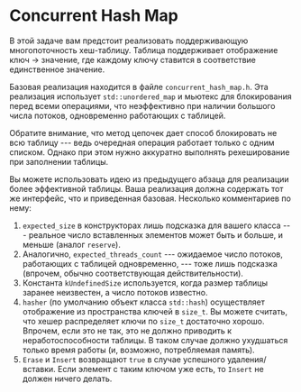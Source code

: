 # Concurrent Hash Map

В этой задаче вам предстоит реализовать поддерживающую многопоточность хеш-таблицу.
Таблица поддерживает отображение ключ -> значение, где каждому ключу ставится в
соответствие единственное значение.

Базовая реализация находится в файле `concurrent_hash_map.h`. Эта реализация использует
`std::unordered_map` и мьютекс для блокирования перед всеми операциями, что неэффективно
при наличии большого числа потоков, одновременно работающих с таблицей.

Обратите внимание, что метод цепочек дает способ блокировать не всю таблицу --- ведь очередная операция
работает только с одним списком. Однако при этом нужно аккуратно выполнять рехеширование при
заполнении таблицы.

Вы можете использовать идею из предыдущего абзаца для реализации более эффективной таблицы.
Ваша реализация должна содержать тот же интерфейс, что и приведенная базовая. Несколько комментариев по нему:

1. `expected_size` в конструкторах лишь подсказка для вашего класса --- реальное число вставленных элементов
может быть и больше, и меньше (аналог `reserve`).
2. Аналогично, `expected_threads_count` --- ожидаемое число потоков, работающих с таблицей одновременно, ---
тоже лишь подсказка (впрочем, обычно соответствующая действительности).
3. Константа `kUndefinedSize` используется, когда размер таблицы заранее неизвестен, а число потоков известно.
4. `hasher` (по умолчанию объект класса `std::hash`) осуществляет отображение из пространства ключей в `size_t`.
Вы можете считать, что хешер распределяет ключи по `size_t` достаточно хорошо. Впрочем, если это не так, это не
должно приводить к неработоспособности таблицы. В таком случае должно ухудшаться только время работы (и, возможно, потребляемая память).
5. `Erase` и `Insert` возвращают `true` в случае успешного удаления/вставки. Если элемент с таким ключом уже есть, то `Insert` не должен ничего
делать.
